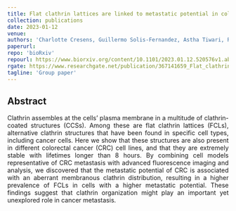 ```yaml
---
title: Flat clathrin lattices are linked to metastatic potential in colorectal cancer
collection: publications
date: 2023-01-12
venue:
authors: 'Charlotte Cresens, Guillermo Solis-Fernandez, Astha Tiwari, Rik Nuyts, Johan Hofkens, Rodrigo Barderas, Susana Rocha'
paperurl:
repo: 'bioRxiv'
repourl: https://www.biorxiv.org/content/10.1101/2023.01.12.520576v1.abstract
rgate: https://www.researchgate.net/publication/367141659_Flat_clathrin_lattices_are_linked_to_metastatic_potential_in_colorectal_cancer
tagline: 'Group paper'
---
```


<h2> Abstract </h2>
<p align= "justify">
Clathrin assembles at the cells’ plasma membrane in a multitude of clathrin-coated structures (CCSs). Among these are flat clathrin lattices (FCLs), alternative clathrin structures that have been found in specific cell types, including cancer cells. Here we show that these structures are also present in different colorectal cancer (CRC) cell lines, and that they are extremely stable with lifetimes longer than 8 hours. By combining cell models representative of CRC metastasis with advanced fluorescence imaging and analysis, we discovered that the metastatic potential of CRC is associated with an aberrant membranous clathrin distribution, resulting in a higher prevalence of FCLs in cells with a higher metastatic potential. These findings suggest that clathrin organization might play an important yet unexplored role in cancer metastasis.
